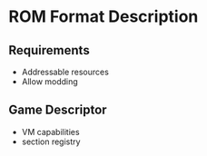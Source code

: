 # ROM Format Description

## Requirements

- Addressable resources
- Allow modding

## Game Descriptor

- VM capabilities
- section registry

